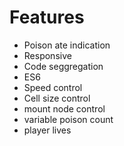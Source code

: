 # Features

* Poison ate indication
* Responsive
* Code seggregation
* ES6
* Speed control
* Cell size control
* mount node control
* variable poison count
* player lives

